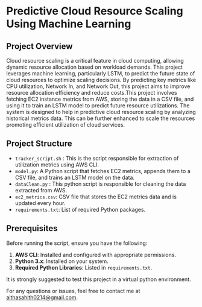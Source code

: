 # Predictive Cloud Resource Scaling Using Machine Learning

## Project Overview

Cloud resource scaling is a critical feature in cloud computing, allowing dynamic resource allocation based on workload demands. This project leverages machine learning, particularly LSTM, to predict the future state of cloud resources to optimize scaling decisions. By predicting key metrics like CPU utilization, Network In, and Network Out, this project aims to improve resource allocation efficiency and reduce costs.This project involves fetching EC2 instance metrics from AWS, storing the data in a CSV file, and using it to train an LSTM model to predict future resource utilizations. The system is designed to help in predictive cloud resource scaling by analyzing historical metrics data. This can be further enhanced to scale the resources promoting efficient utilization of cloud services.

## Project Structure

- `tracker_script.sh` : This is the script responsible for extraction of utilization metrics using AWS CLI.
- `model.py`: A Python script that fetches EC2 metrics, appends them to a CSV file, and trains an LSTM model on the data.
- `dataClean.py` : This python script is responsible for cleaning the data extracted from AWS.
- `ec2_metrics.csv`: CSV file that stores the EC2 metrics data and is updated every hour.
- `requirements.txt`: List of required Python packages.

## Prerequisites

Before running the script, ensure you have the following:

1. **AWS CLI**: Installed and configured with appropriate permissions.
2. **Python 3.x**: Installed on your system.
3. **Required Python Libraries**: Listed in `requirements.txt`.

It is strongly suggested to test this project in a virtual python environment.

For any questions or issues, feel free to contact me at aithasahith0214@gmail.com.
